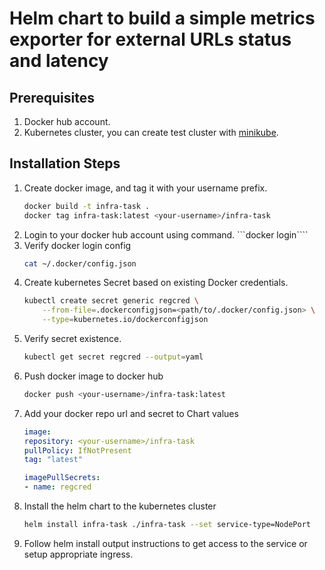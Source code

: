 # Helm chart to build a simple metrics exporter for external URLs status and latency

## Prerequisites

1. Docker hub account.
2. Kubernetes cluster, you can create test cluster with [minikube](https://minikube.sigs.k8s.io/docs/start/).

## Installation Steps

1. Create docker image, and tag it with your username prefix.
    ```bash
    docker build -t infra-task .
    docker tag infra-task:latest <your-username>/infra-task
    ```
2. Login to your docker hub account using command.
   ```docker login````
3. Verify docker login config 
    ```bash
    cat ~/.docker/config.json
    ```
4. Create kubernetes Secret based on existing Docker credentials.
    ```bash
    kubectl create secret generic regcred \
        --from-file=.dockerconfigjson=<path/to/.docker/config.json> \
        --type=kubernetes.io/dockerconfigjson
    ```
5. Verify secret existence.
    ```bash
    kubectl get secret regcred --output=yaml
    ```
6. Push docker image to docker hub
    ```bash
    docker push <your-username>/infra-task:latest
    ```
7. Add your docker repo url and secret to Chart values 
    ```yaml
    image:
    repository: <your-username>/infra-task
    pullPolicy: IfNotPresent
    tag: "latest"

    imagePullSecrets:
    - name: regcred
    ```
8. Install the helm chart to the kubernetes cluster
    ```bash
    helm install infra-task ./infra-task --set service-type=NodePort
    ```
9. Follow helm install output instructions to get access to the service or setup appropriate ingress.
